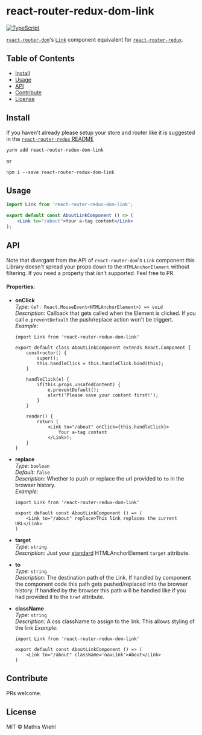 # react-router-redux-dom-link
[![TypeScript][typescript-badge]][typescript]

[`react-router-dom`](https://github.com/ReactTraining/react-router/tree/master/packages/react-router-dom)&#39;s
[`Link`](https://github.com/ReactTraining/react-router/blob/master/packages/react-router-dom/modules/Link.js)
component equivalent for [`react-router-redux`](https://github.com/ReactTraining/react-router/tree/master/packages/react-router-redux). 

## Table of Contents

- [Install](#install)
- [Usage](#usage)
- [API](#api)
- [Contribute](#contribute)
- [License](#license)

## Install

If you haven't already please setup your store and router like it is suggested in the
[`react-router-redux` README](https://github.com/ReactTraining/react-router/blob/master/packages/react-router-redux/README.md)

```
yarn add react-router-redux-dom-link
```

or

```
npm i --save react-router-redux-dom-link
```

## Usage

```jsx
import Link from 'react-router-redux-dom-link';

export default const AboutLinkComponent () => (
    <Link to="/about">Your a-tag content</Link>
);
```

## API

Note that divergant from the API of `react-router-dom`'s `Link` component this
Library doesn't spread your props down to the `HTMLAnchorElement` without
filtering. If you need a property that isn't supported. Feel free to PR.

#### Properties:
* **onClick**  
    *Type*:         `(e?: React.MouseEvent<HTMLAnchorElement>) => void`  
    *Description*:  Callback that gets called when the Element is clicked. If
                    you call `e.preventDefault` the push/replace action won't
                    be triggert.  
    *Example*:  
    ```JSX
    import Link from 'react-router-redux-dom-link'

    export default class AboutLinkComponent extends React.Component {
        constructor() {
            super();
            this.handleClick = this.handleClick.bind(this);
        }

        handleClick(e) {
            if(this.props.unsafedContent) {
                e.preventDefault();
                alert('Please save your content first!');
            }
        }

        render() {
            return (
                <Link to="/about" onClick={this.handleClick}>
                    Your a-tag content
                </Link>);
        }
    }
    ```  
* **replace**  
    *Type*:         `boolean`  
    *Default:*      `false`  
    *Description*:  Whether to push or replace the url provided to `to` in the
                    browser history.  
    *Example*:
    ```JSX
    import Link from 'react-router-redux-dom-link'

    export default const AboutLinkComponent () => (
        <Link to="/about" replace>This link replaces the current URL</Link>
    )
    ```  
* **target**  
    *Type*:         `string`  
    *Description*:  Just your [standard](https://html.spec.whatwg.org/multipage/semantics.html#attr-hyperlink-target)
                    HTMLAnchorElement `target` attribute.

* **to**  
    *Type:*         `string`  
    *Description:*  The destination path of the Link. If handled by component the
                    component code this path gets pushed/replaced into the browser
                    history. If handled by the browser this path will be handled
                    like if you had provided it to the `href` attribute.

* **className**  
    *Type:*         `string`  
    *Description:*  A css className to assign to the link.  This allows styling of the link
    *Example*:
    ```JSX
    import Link from 'react-router-redux-dom-link'

    export default const AboutLinkComponent () => (
        <Link to="/about" className='navLink'>About</Link>
    )
    ```  
    
## Contribute

PRs welcome.

## License

MIT © Mathis Wiehl

[typescript]: http://www.typescriptlang.org/
[typescript-badge]: https://img.shields.io/badge/TypeScript-friendly-blue.svg
